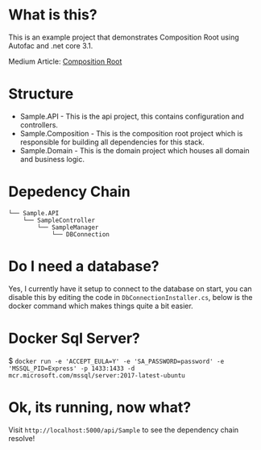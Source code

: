 ﻿# What is this?
This is an example project that demonstrates Composition Root using Autofac and .net core 3.1.

Medium Article: [Composition Root](https://medium.com/@cfryerdev/dependency-injection-composition-root-418a1bb19130)

# Structure
- Sample.API - This is the api project, this contains configuration and controllers.
- Sample.Composition - This is the composition root project which is responsible for building all dependencies for this stack.
- Sample.Domain - This is the domain project which houses all domain and business logic.

# Depedency Chain
```.
└── Sample.API
    └── SampleController
        └── SampleManager
            └── DBConnection
```

# Do I need a database?
Yes, I currently have it setup to connect to the database on start, you can disable this by editing the code in `DbConnectionInstaller.cs`, below is the docker command which makes things quite a bit easier.

# Docker Sql Server?
$ `docker run -e 'ACCEPT_EULA=Y' -e 'SA_PASSWORD=password' -e 'MSSQL_PID=Express' -p 1433:1433 -d mcr.microsoft.com/mssql/server:2017-latest-ubuntu`

# Ok, its running, now what?
Visit `http://localhost:5000/api/Sample` to see the dependency chain resolve!
